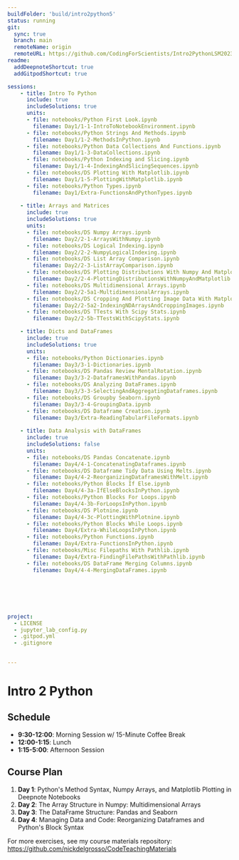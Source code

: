 ```yaml
---
buildFolder: 'build/intro2python5'
status: running
git:
  sync: true
  branch: main
  remoteName: origin
  remoteURL: https://github.com/CodingForScientists/Intro2PythonLSM2023
readme:
  addDeepnoteShortcut: true
  addGitpodShortcut: true

sessions:
    - title: Intro To Python
      include: true
      includeSolutions: true
      units:
      - file: notebooks/Python First Look.ipynb
        filename: Day1/1-1-IntroToNotebookEnvironment.ipynb
      - file: notebooks/Python Strings And Methods.ipynb
        filename: Day1/1-2-MethodsInPython.ipynb        
      - file: notebooks/Python Data Collections And Functions.ipynb
        filename: Day1/1-3-DataCollections.ipynb
      - file: notebooks/Python Indexing and Slicing.ipynb
        filename: Day1/1-4-IndexingAndSlicingSequences.ipynb
      - file: notebooks/DS Plotting With Matplotlib.ipynb
        filename: Day1/1-5-PlottingWithMatplotlib.ipynb
      - file: notebooks/Python Types.ipynb
        filename: Day1/Extra-FunctionsAndPythonTypes.ipynb
    
    - title: Arrays and Matrices
      include: true
      includeSolutions: true
      units:
      - file: notebooks/DS Numpy Arrays.ipynb
        filename: Day2/2-1-ArraysWithNumpy.ipynb
      - file: notebooks/DS Logical Indexing.ipynb
        filename: Day2/2-2-NumpyLogicalIndexing.ipynb
      - file: notebooks/DS List Array Comparison.ipynb
        filename: Day2/2-3-ListArrayComparison.ipynb
      - file: notebooks/DS Plotting Distributions With Numpy And Matplotlib.ipynb
        filename: Day2/2-4-PlottingDistributionsWithNumpyAndMatplotlib.ipynb
      - file: notebooks/DS Multidimensional Arrays.ipynb
        filename: Day2/2-5a1-MultidimensionalArrays.ipynb
      - file: notebooks/DS Cropping And Plotting Image Data With Matplotlib.ipynb
        filename: Day2/2-5a2-IndexingNDArraysAndCroppingImages.ipynb
      - file: notebooks/DS TTests With Scipy Stats.ipynb
        filename: Day2/2-5b-TTestsWithScipyStats.ipynb

    - title: Dicts and DataFrames
      include: true
      includeSolutions: true
      units:
      - file: notebooks/Python Dictionaries.ipynb
        filename: Day3/3-1-Dictionaries.ipynb
      - file: notebooks/DS Pandas Review MentalRotation.ipynb
        filename: Day3/3-2-DataframesWithPandas.ipynb
      - file: notebooks/DS Analyzing DataFrames.ipynb
        filename: Day3/3-3-SelectingAndAggregatingDataframes.ipynb
      - file: notebooks/DS Groupby Seaborn.ipynb
        filename: Day3/3-4-GroupingData.ipynb
      - file: notebooks/DS Dataframe Creation.ipynb
        filename: Day3/Extra-ReadingTabularFileFormats.ipynb
      
    - title: Data Analysis with DataFrames
      include: true
      includeSolutions: false
      units:
      - file: notebooks/DS Pandas Concatenate.ipynb
        filename: Day4/4-1-ConcatenatingDataframes.ipynb
      - file: notebooks/DS Dataframe Tidy Data Using Melts.ipynb
        filename: Day4/4-2-ReorganizingDataframesWithMelt.ipynb
      - file: notebooks/Python Blocks If Else.ipynb
        filename: Day4/4-3a-IfElseBlocksInPython.ipynb
      - file: notebooks/Python Blocks For Loops.ipynb
        filename: Day4/4-3b-ForLoopsInPython.ipynb
      - file: notebooks/DS Plotnine.ipynb
        filename: Day4/4-3c-PlottingWithPlotnine.ipynb
      - file: notebooks/Python Blocks While Loops.ipynb
        filename: Day4/Extra-WhileLoopsInPython.ipynb
      - file: notebooks/Python Functions.ipynb
        filename: Day4/Extra-FunctionsInPython.ipynb
      - file: notebooks/Misc Filepaths With Pathlib.ipynb
        filename: Day4/Extra-FindingFilePathsWithPathlib.ipynb
      - file: notebooks/DS DataFrame Merging Columns.ipynb
        filename: Day4/4-4-MergingDataFrames.ipynb
        
        
        
      
      
      
project:
  - LICENSE
  - jupyter_lab_config.py
  - .gitpod.yml
  - .gitignore
  

---
```




# Intro 2 Python

## Schedule

  - **9:30-12:00**: Morning Session w/ 15-Minute Coffee Break
  - **12:00-1:15**: Lunch
  - **1:15-5:00**: Afternoon Session

## Course Plan

  1. **Day 1**: Python's Method Syntax, Numpy Arrays, and Matplotlib Plotting in Deepnote Notebooks
  2. **Day 2**: The Array Structure in Numpy: Multidimensional Arrays
  3. **Day 3**: The DataFrame Structure: Pandas and Seaborn
  4. **Day 4**: Managing Data and Code: Reorganizing Dataframes and Python's Block Syntax


For more exercises, see my course materials repository: https://github.com/nickdelgrosso/CodeTeachingMaterials